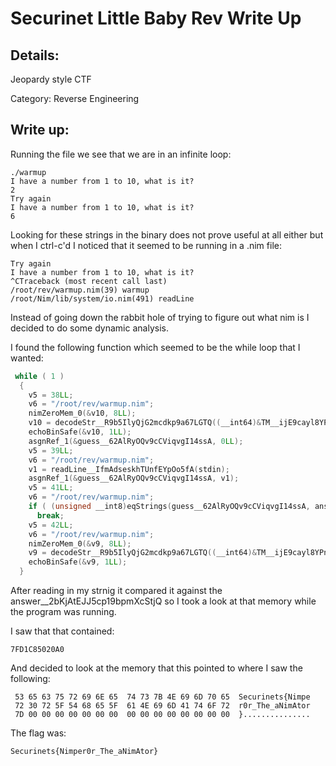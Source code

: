 # Securinet Little Baby Rev Write Up

## Details:

Jeopardy style CTF

Category: Reverse Engineering

## Write up:

Running the file we see that we are in an infinite loop:

```
./warmup 
I have a number from 1 to 10, what is it? 
2
Try again
I have a number from 1 to 10, what is it? 
6
```

Looking for these strings in the binary does not prove useful at all either but when I ctrl-c'd I noticed that it seemed to be running in a .nim file:

```
Try again
I have a number from 1 to 10, what is it? 
^CTraceback (most recent call last)
/root/rev/warmup.nim(39) warmup
/root/Nim/lib/system/io.nim(491) readLine
```

Instead of going down the rabbit hole of trying to figure out what nim is I decided to do some dynamic analysis.

I found the following function which seemed to be the while loop that I wanted:

```c
 while ( 1 )
  {
    v5 = 38LL;
    v6 = "/root/rev/warmup.nim";
    nimZeroMem_0(&v10, 8LL);
    v10 = decodeStr__R9b5IlyQjG2mcdkp9a67LGTQ((__int64)&TM__ijE9cayl8YPnol3rizbiT0g_5, 0x3F1997CCu);
    echoBinSafe(&v10, 1LL);
    asgnRef_1(&guess__62AlRyOQv9cCViqvgI14ssA, 0LL);
    v5 = 39LL;
    v6 = "/root/rev/warmup.nim";
    v1 = readLine__IfmAdseskhTUnfEYpOo5fA(stdin);
    asgnRef_1(&guess__62AlRyOQv9cCViqvgI14ssA, v1);
    v5 = 41LL;
    v6 = "/root/rev/warmup.nim";
    if ( (unsigned __int8)eqStrings(guess__62AlRyOQv9cCViqvgI14ssA, answer__2bKjAtEJJ5cp19bpmXcStjQ) )
      break;
    v5 = 42LL;
    v6 = "/root/rev/warmup.nim";
    nimZeroMem_0(&v9, 8LL);
    v9 = decodeStr__R9b5IlyQjG2mcdkp9a67LGTQ((__int64)&TM__ijE9cayl8YPnol3rizbiT0g_7, 0x2149F624u);
    echoBinSafe(&v9, 1LL);
  }
```

After reading in my strnig it compared it against the answer__2bKjAtEJJ5cp19bpmXcStjQ so I took a look at that memory while the program was running.

I saw that that contained:

```
7FD1C85020A0
```

And decided to look at the memory that this pointed to where I saw the following:

```
 53 65 63 75 72 69 6E 65  74 73 7B 4E 69 6D 70 65  Securinets{Nimpe
 72 30 72 5F 54 68 65 5F  61 4E 69 6D 41 74 6F 72  r0r_The_aNimAtor
 7D 00 00 00 00 00 00 00  00 00 00 00 00 00 00 00  }...............
 ```

 The flag was:

 ```
 Securinets{Nimper0r_The_aNimAtor}
 ```